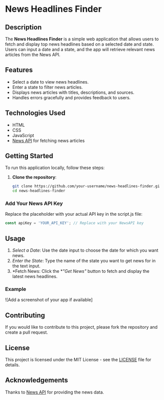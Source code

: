 # News Headlines Finder

## Description

The **News Headlines Finder** is a simple web application that allows users to fetch and display top news headlines based on a selected date and state. Users can input a date and a state, and the app will retrieve relevant news articles from the News API.

## Features

- Select a date to view news headlines.
- Enter a state to filter news articles.
- Displays news articles with titles, descriptions, and sources.
- Handles errors gracefully and provides feedback to users.

## Technologies Used

- HTML
- CSS
- JavaScript
- [News API](https://newsapi.org/) for fetching news articles

## Getting Started

To run this application locally, follow these steps:

1. **Clone the repository**:
   ```bash
   git clone https://github.com/your-username/news-headlines-finder.git
   cd news-headlines-finder
   ```
### Add Your News API Key

Replace the placeholder with your actual API key in the script.js file:

```javascript
const apiKey = 'YOUR_API_KEY'; // Replace with your NewsAPI key
```
## Usage

1. *Select a Date*: Use the date input to choose the date for which you want news.
2. *Enter the State*: Type the name of the state you want to get news for in the text input.
3. *Fetch News: Click the **"Get News"* button to fetch and display the latest news headlines.

### Example

![Add a screenshot of your app if available]

## Contributing

If you would like to contribute to this project, please fork the repository and create a pull request.

## License

This project is licensed under the MIT License - see the [LICENSE](LICENSE) file for details.

## Acknowledgements

Thanks to [News API](https://newsapi.org/) for providing the news data.
